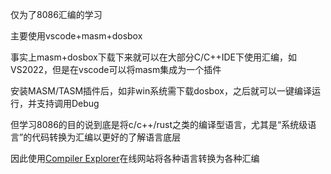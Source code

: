 仅为了8086汇编的学习

主要使用vscode+masm+dosbox

事实上masm+dosbox下载下来就可以在大部分C/C++IDE下使用汇编，如VS2022，但是在vscode可以将masm集成为一个插件

安装MASM/TASM插件后，如非win系统需下载dosbox，之后就可以一键编译运行，并支持调用Debug

但学习8086的目的说到底是将c/c++/rust之类的编译型语言，尤其是“系统级语言”的代码转换为汇编以更好的了解语言底层

因此使用[Compiler Explorer](https://godbolt.org/)在线网站将各种语言转换为各种汇编
